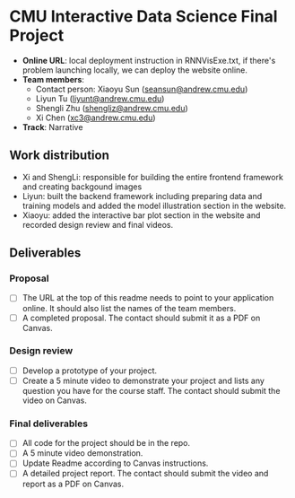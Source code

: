 # CMU Interactive Data Science Final Project

* **Online URL**: local deployment instruction in RNNVisExe.txt, if there's problem launching locally, we can deploy the website online. 
* **Team members**:
  * Contact person: Xiaoyu Sun (seansun@andrew.cmu.edu)
  * Liyun Tu (liyunt@andrew.cmu.edu)
  * Shengli Zhu (shengliz@andrew.cmu.edu)
  * Xi Chen (xc3@andrew.cmu.edu)
* **Track**: Narrative

## Work distribution

- Xi and ShengLi: responsible for building the entire frontend framework and creating backgound images 
- Liyun: built the backend framework including preparing data and training models and added the model illustration section in the website.
- Xiaoyu: added the interactive bar plot section in the website and recorded design review and final videos. 

## Deliverables

### Proposal

- [ ] The URL at the top of this readme needs to point to your application online. It should also list the names of the team members.
- [ ] A completed proposal. The contact should submit it as a PDF on Canvas.

### Design review

- [ ] Develop a prototype of your project.
- [ ] Create a 5 minute video to demonstrate your project and lists any question you have for the course staff. The contact should submit the video on Canvas.

### Final deliverables

- [ ] All code for the project should be in the repo.
- [ ] A 5 minute video demonstration.
- [ ] Update Readme according to Canvas instructions.
- [ ] A detailed project report. The contact should submit the video and report as a PDF on Canvas.
